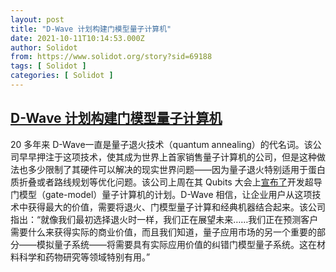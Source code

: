 ```yaml
---
layout: post
title: "D-Wave 计划构建门模型量子计算机"
date: 2021-10-11T10:14:53.000Z
author: Solidot
from: https://www.solidot.org/story?sid=69188
tags: [ Solidot ]
categories: [ Solidot ]
---
```

<!--1633947293000-->
[D-Wave 计划构建门模型量子计算机](https://www.solidot.org/story?sid=69188)
------

<div>
20 多年来 D-Wave一直是量子退火技术（quantum annealing）的代名词。该公司早早押注于这项技术，使其成为世界上首家销售量子计算机的公司，但是这种做法也多少限制了其硬件可以解决的现实世界问题——因为量子退火特别适用于蛋白质折叠或者路线规划等优化问题。该公司上周在其 Qubits 大会上<a href="https://techcrunch.com/2021/10/05/d-wave-plans-to-build-a-gate-model-quantum-computer/">宣布了</a>开发超导门模型（gate-model）量子计算机的计划。D-Wave 相信，让企业用户从这项技术中获得最大的价值，需要将退火、门模型量子计算和经典机器结合起来。该公司指出：“就像我们最初选择退火时一样，我们正在展望未来……我们正在预测客户需要什么来获得实际的商业价值，而且我们知道，量子应用市场的另一个重要的部分——模拟量子系统——将需要具有实际应用价值的纠错门模型量子系统。这在材料科学和药物研究等领域特别有用。”
</div>
